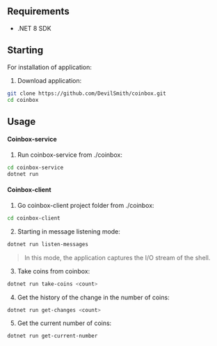 ## Requirements

* .NET 8 SDK

## Starting
For installation of application:
1. Download application:
```bash
git clone https://github.com/DevilSmith/coinbox.git
cd coinbox
```
## Usage

#### Coinbox-service

1. Run coinbox-service from ./coinbox:
```bash
cd coinbox-service
dotnet run
```
#### Coinbox-client
1. Go coinbox-client project folder from ./coinbox:
```bash
cd coinbox-client
```
2. Starting in message listening mode:
```bash
dotnet run listen-messages
```
> In this mode, the application captures the I/O stream of the shell. 

3. Take coins from coinbox:
```bash
dotnet run take-coins <count> 
```
4. Get the history of the change in the number of coins:
```bash
dotnet run get-changes <count>
```
5. Get the current number of coins:
```bash
dotnet run get-current-number 
```


